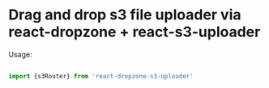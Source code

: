 # Drag and drop s3 file uploader via react-dropzone + react-s3-uploader

Usage: 
    
```javascript

import {s3Router} from 'react-dropzone-s3-uploader'

```

